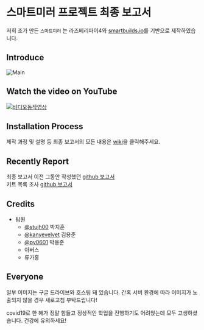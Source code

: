 # 스마트미러 프로젝트 최종 보고서

저희 조가 만든 `스마트미러` 는 라즈베리파이4와 [smartbuilds.io](https://smartbuilds.io/)를 기반으로 제작하였습니다. 


## Introduce
![Main](https://github.com/kanyevelvet/Embedded_System_Final/blob/main/resources/images/Main.jpg)

## Watch the video on YouTube
[![비디오동작영상](https://github.com/kanyevelvet/Embedded_System_Final/blob/main/resources/images/video.jpg)](https://youtu.be/upkO8NUpqAw)

## Installation Process 
제작 과정 및 설명 등 최종 보고서의 모든 내용은 [wiki](https://github.com/kanyevelvet/Embedded_System_Final/wiki)을 클릭해주세요.

## Recently Report
최종 보고서 이전 그동안 작성했던 [github 보고서](https://github.com/stujh00/Embedded-System)<br>
키트 목록 조사 [github 보고서](https://github.com/kanyevelvet/embedded-kit)

## Credits
- 팀원
  - [@stujh00](https://github.com/stujh00) 박지훈
  - [@kanyevelvet](https://github.com/kanyevelvet) 김용준
  - [@py0601](https://github.com/py0601) 박용준
  - 아버스
  - 류가홍

## Everyone 
일부 이미지는 구글 드라이브와 호스팅 돼 있습니다. 간혹 서버 환경에 따라 이미지가 노출되지 않을 경우 새로고침 부탁드립니다! 

covid19로 한 해가 정말 힘들고 정상적인 학업을 진행하기도 어려웠는데 모두 고생하셨습니다. 건강에 유의하세요!
